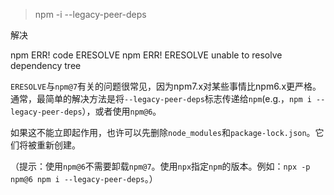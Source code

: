 > npm -i --legacy-peer-deps

解决

npm ERR! code ERESOLVE
npm ERR! ERESOLVE unable to resolve dependency tree





`ERESOLVE`与`npm@7`有关的问题很常见，因为npm7.x对某些事情比npm6.x更严格。通常，最简单的解决方法是将`--legacy-peer-deps`标志传递给`npm`(e.g.，`npm i --legacy-peer-deps`），或者使用`npm@6`。

如果这不能立即起作用，也许可以先删除`node_modules`和`package-lock.json`。它们将被重新创建。

（提示：使用`npm@6`不需要卸载`npm@7`。使用`npx`指定`npm`的版本。例如：`npx -p npm@6 npm i --legacy-peer-deps`。）